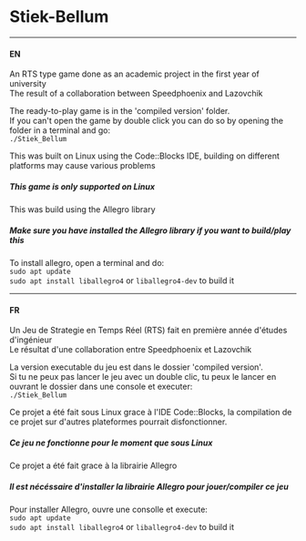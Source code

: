 # Stiek-Bellum

---
<!---
![ ](/Res/Menu.bmp?raw=true) 
--- -->
#### EN

An RTS type game done as an academic project in the first year of university  
The result of a collaboration between Speedphoenix and Lazovchik  

The ready-to-play game is in the 'compiled version' folder.  
If you can't open the game by double click you can do so by opening the folder in a terminal and go:  
`./Stiek_Bellum`  

This was built on Linux using the Code::Blocks IDE, building on different platforms may cause various problems
##### This game is only supported on Linux

This was build using the Allegro library
##### Make sure you have installed the Allegro library if you want to build/play this
To install allegro, open a terminal and do:  
`sudo apt update`  
`sudo apt install liballegro4` or `liballegro4-dev` to build it  

---
#### FR
Un Jeu de Strategie en Temps Réel (RTS) fait en première année d'études d'ingénieur  
Le résultat d'une collaboration entre Speedphoenix et Lazovchik  

La version executable du jeu est dans le dossier 'compiled version'.  
Si tu ne peux pas lancer le jeu avec un double clic, tu peux le lancer en ouvrant le dossier dans une console et executer:  
`./Stiek_Bellum`  

Ce projet a été fait sous Linux grace à l'IDE Code::Blocks, la compilation de ce projet sur d'autres plateformes pourrait disfonctionner.  
##### Ce jeu ne fonctionne pour le moment que sous Linux  

Ce projet a été fait grace à la librairie Allegro
##### Il est nécéssaire d'installer la librairie Allegro pour jouer/compiler ce jeu  
Pour installer Allegro, ouvre une consolle et execute:  
`sudo apt update`  
`sudo apt install liballegro4` or `liballegro4-dev` to build it  
